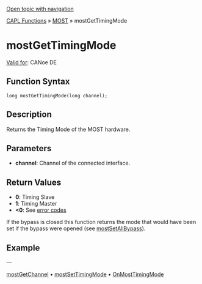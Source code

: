 [Open topic with navigation](../../../../../CANoeDEFamily.htm#Topics/CAPLFunctions/MOST/Functions/CAPLfunctionMOSTGetTimingMode.md)

[CAPL Functions](../../CAPLfunctions.md) » [MOST](../CAPLfunctionsMOSTOverview.md) » mostGetTimingMode

# mostGetTimingMode

[Valid for](../../../Shared/FeatureAvailability.md): CANoe DE

## Function Syntax

```
long mostGetTimingMode(long channel);
```

## Description

Returns the Timing Mode of the MOST hardware.

## Parameters

- **channel**: Channel of the connected interface.

## Return Values

- **0**: Timing Slave
- **1**: Timing Master
- **\<0**: See [error codes](../CAPLfunctionsMOSTErrorCodes.md)

If the bypass is closed this function returns the mode that would have been set if the bypass were opened (see [mostSetAllBypass](CAPLfunctionMOSTSetAllBypass.md)).

## Example

—

[mostGetChannel](CAPLfunctionMOSTGetChannel.md) • [mostSetTimingMode](CAPLfunctionMOSTSetTimingMode.md) • [OnMostTimingMode](../EventProcedures/CAPLfunctionOnMOSTTimingMode.md)
